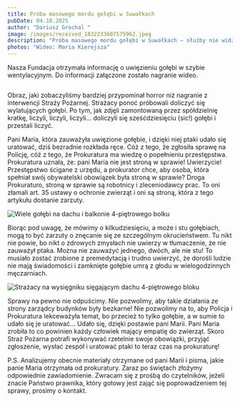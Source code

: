 ```yaml
---
title: Próba masowego mordu gołębi w Suwałkach
pubDate: 04.18.2025
author: "Dariusz Grochal "
image: /images/received_1832233607575962.jpeg
description: "Próba masowego mordu gołębi w Suwałkach – służby nie widzą problemu "
photos: "Wideo: Maria Kierejsza"
---
```

Nasza Fundacja otrzymała informację o uwięzieniu gołębi w szybie wentylacyjnym. Do informacji załączone zostało nagranie wideo. 

![]()

Obraz, jaki zobaczyliśmy bardziej przypominał horror niż nagranie z interwencji Straży Pożarnej. Strażacy ponoć próbowali doliczyć się wylatujących gołębi. Po tym, jak zdjęli zamontowaną przez spółdzielnię kratkę, liczyli, liczyli, liczyli… doliczyli się sześćdziesięciu (sic!) gołębi i przestali liczyć. 

Pani Maria, która zauważyła uwięzione gołębie, i dzięki niej ptaki udało się uratować, dziś bezradnie rozkłada ręce. Cóż z tego, że zgłosiła sprawę na Policję, cóż z tego, że Prokuratura ma wiedzę o popełnieniu przestępstwa. Prokuratura uznała, że: pani Maria nie jest stroną w sprawie!
Uwierzycie! Przestępstwo ścigane z urzędu, a prokurator chce, aby osoba, która spełniał swój obywatelski obowiązek była stroną w sprawie? Droga Prokuraturo, stroną w sprawie są robotnicy i zleceniodawcy prac. To oni złamali art. 35 ustawy o ochronie zwierząt i oni są stroną, która z tego artykułu dostanie zarzuty.

![Wiele gołębi na dachu i balkonie 4-piętrowego bolku](/images/received_979908007351903.jpeg "Wiele gołąbi na dachu i balkonie 4-piętrowego bloku")

Biorąc pod uwagę, że mówimy o kilkudziesięciu, a może i stu gołębiach, mogą to być zarzuty o znęcanie się ze szczególnym okrucieństwem. Tu nikt nie powie, bo nikt o zdrowych zmysłach nie uwierzy w tłumaczenie, że nie zauważył ptaka. Można nie zauważyć jednego, dwóch, ale nie stu! To musiało zostać zrobione z premedytacją i trudno uwierzyć, że dorośli ludzie nie mają świadomości i zamknięte gołębie umrą z głodu w wielogodzinnych męczarniach. 

![Strażacy na wysięgniku sięgającym dachu 4-piętrowego bloku](/images/received_1832233607575962.jpeg "Strażacy na wysięgniku sięgającym dachu 4-piętrowego bloku")

Sprawy na pewno nie odpuścimy. Nie pozwolimy, aby takie działania ze strony zarządcy budynków były bezkarne! Nie pozwolimy na to, aby Policja i Prokuratura lekceważyła temat, bo przecież to tylko gołębie, a w sumie to udało się je uratować… Udało się, dzięki postawie pani Marii. Pani Maria zrobiła to co powinien każdy człowiek mający empatię do zwierząt. Skoro Straż
Pożarna potrafi wykonywać rzetelnie swoje obowiązki, przyjąć zgłoszenie, wysłać zespół i uratować ptaki to teraz czas na prokuraturę!

P.S. Analizujemy obecnie materiały otrzymane od pani Marii i pisma, jakie panie Maria otrzymała od prokuratury. Zaraz po świętach złożymy odpowiednie zawiadomienie. Zwracam się z prośbą do czytelników, jeżeli znacie Państwo prawnika, który gotowy jest zająć się poprowadzeniem tej sprawy, prosimy o kontakt.
